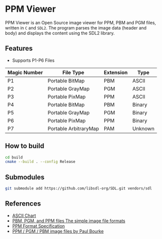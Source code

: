 # PPM Viewer

PPM Viewer is an Open Source image viewer for PPM, PBM and PGM files, written
in `C` and `SDL2`. The program parses the image data (header and body) and
displays the content using the SDL2 library.

## Features

- Supports P1-P6 Files

| Magic Number | File Type             | Extension | Type    |
| ------------ | --------------------- | --------- | ------- |
| P1           | Portable BitMap       | PBM       | ASCII   |
| P2           | Portable GrayMap      | PGM       | ASCII   |
| P3           | Portable PixMap       | PPM       | ASCII   |
| P4           | Portable BitMap       | PBM       | Binary  |
| P5           | Portable GrayMap      | PGM       | Binary  |
| P6           | Portable PixMap       | PPM       | Binary  |
| P7           | Portable ArbitraryMap | PAM       | Unknown |

## How to build

```bash
cd build
cmake --build . --config Release
```

## Submodules

```bash
git submodule add https://github.com/libsdl-org/SDL.git vendors/sdl
```

## References

- [ASCII Chart](https://en.cppreference.com/w/cpp/language/ascii)
- [PBM, PGM, and PPM files The simple image file formats](http://utk.claranguyen.me/guide.php?id=ppm)
- [PPM Format Specification](https://netpbm.sourceforge.net/doc/ppm.html)
- [PPM / PGM / PBM image files by Paul Bourke](https://paulbourke.net/dataformats/ppm)
